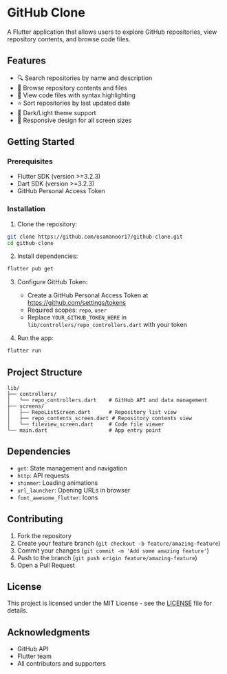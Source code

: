 # GitHub Clone

A Flutter application that allows users to explore GitHub repositories, view repository contents, and browse code files.

## Features

- 🔍 Search repositories by name and description
- 📂 Browse repository contents and files
- 📝 View code files with syntax highlighting
- ⭐ Sort repositories by last updated date
- 🌙 Dark/Light theme support
- 📱 Responsive design for all screen sizes


## Getting Started

### Prerequisites

- Flutter SDK (version >=3.2.3)
- Dart SDK (version >=3.2.3)
- GitHub Personal Access Token

### Installation

1. Clone the repository:
```bash
git clone https://github.com/osamanoor17/github-clone.git
cd github-clone
```

2. Install dependencies:
```bash
flutter pub get
```

3. Configure GitHub Token:
   - Create a GitHub Personal Access Token at https://github.com/settings/tokens
   - Required scopes: `repo`, `user`
   - Replace `YOUR_GITHUB_TOKEN_HERE` in `lib/controllers/repo_controllers.dart` with your token

4. Run the app:
```bash
flutter run
```

## Project Structure

```
lib/
├── controllers/
│   └── repo_controllers.dart    # GitHub API and data management
├── screens/
│   ├── RepoListScreen.dart      # Repository list view
│   ├── repo_contents_screen.dart # Repository contents view
│   └── fileview_screen.dart     # Code file viewer
└── main.dart                    # App entry point
```

## Dependencies

- `get`: State management and navigation
- `http`: API requests
- `shimmer`: Loading animations
- `url_launcher`: Opening URLs in browser
- `font_awesome_flutter`: Icons

## Contributing

1. Fork the repository
2. Create your feature branch (`git checkout -b feature/amazing-feature`)
3. Commit your changes (`git commit -m 'Add some amazing feature'`)
4. Push to the branch (`git push origin feature/amazing-feature`)
5. Open a Pull Request

## License

This project is licensed under the MIT License - see the [LICENSE](LICENSE) file for details.

## Acknowledgments

- GitHub API
- Flutter team
- All contributors and supporters
